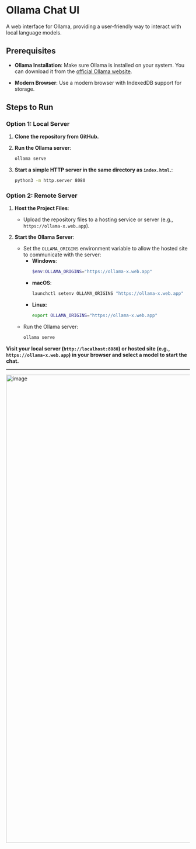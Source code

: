 # Ollama Chat UI

A web interface for Ollama, providing a user-friendly way to interact with local language models.

## Prerequisites

- **Ollama Installation**: Make sure Ollama is installed on your system. You can download it from the [official Ollama website](https://ollama.com/).

- **Modern Browser**: Use a modern browser with IndexedDB support for storage.

## Steps to Run

### Option 1: Local Server

1. **Clone the repository from GitHub.**

2. **Run the Ollama server**:
     ```bash
     ollama serve
     ```

3. **Start a simple HTTP server in the same directory as `index.html`.**:
     ```bash
     python3 -m http.server 8080
     ```

### Option 2: Remote Server

1. **Host the Project Files**:
   - Upload the repository files to a hosting service or server (e.g., `https://ollama-x.web.app`).

2. **Start the Ollama Server**:
   - Set the `OLLAMA_ORIGINS` environment variable to allow the hosted site to communicate with the server:
     - **Windows**:
       ```powershell
       $env:OLLAMA_ORIGINS="https://ollama-x.web.app"
       ```
     - **macOS**:
       ```bash
       launchctl setenv OLLAMA_ORIGINS "https://ollama-x.web.app"
       ```
     - **Linux**:
       ```bash
       export OLLAMA_ORIGINS="https://ollama-x.web.app"
       ```
   - Run the Ollama server:
     ```bash
     ollama serve
     ```
**Visit your local server (`http://localhost:8080`) or hosted site (e.g., `https://ollama-x.web.app`) in your browser and select a model to start the chat.**

----
<img width="1280" alt="image" src="https://github.com/user-attachments/assets/c9bebf5a-a845-4610-abf4-926e1f44d2c9" />
